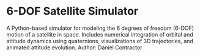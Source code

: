 # 6-DOF Satellite Simulator
A Python-based simulator for modeling the 6 degrees of freedom (6-DOF) motion of a satellite in space. Includes numerical integration of orbital and attitude dynamics using quaternions, visualizations of 3D trajectories, and animated attitude evolution.
Author: Daniel Contractor
